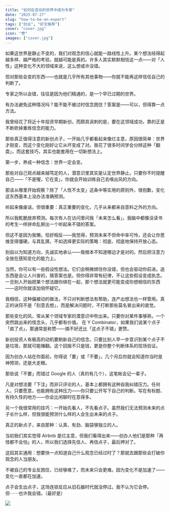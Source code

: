 ```yaml
---
title: "如何在变动的世界中成为专家"
date: "2025-07-27"
slug: "how-to-be-an-expert"
tags: ["创业", "好文推荐"]
cover: "cover.jpg"
icon: "😎"
images: ["cover.jpg"]
---
```

如果这世界是静止不变的，我们对观念的信心就能一路线性上升。某个想法经得起越多样、越严格的考验，就越可能是真的。许多人其实默默相信这一点——对「人性」这种变化不大的领域来说，这么想或许没错。



但对那些会变的东西——也就是几乎所有其他事物——你就不能再这样信任自己的判断了。



专家之所以会错，往往是因为他们精通的，是一个早已过期的世界。



有办法避免这种情况吗？能不能不被过时信念困住？答案是——可以，但得靠一点方法。



我曾经花了将近十年投资早期新创，而颇具讽刺的是，要在这领域成功，靠的正是不断砍掉重练信念的能力。



那些真正值得注意的新创点子，一开始几乎都看起来像烂主意，原因很简单：世界才刚变，而这个变化刚好让它从坏变成了对。我花了很多时间学会分辨这种「翻盘」，而这套技巧，其实也能套用在一切新想法上。



第一步，养成一种信念：世界一定会变。



那些对自己观点越来越笃定的人，潜意识里其实是认定世界静止。只要你不时提醒自己——「不是喔，它在变」，你就会开始训练自己去嗅出风的方向。



那该从哪里开始观察？除了「人性不太变」这条中等实用的原则外，很抱歉，变化这东西基本上没办法准确预测。



听起来像废话，但很重要：真正重要的变化，几乎从来都来自意料之外的方向。



所以我乾脆放弃预测。每次有人在访问里问我「未来怎么看」，我脑中都像没读书的考生一样拼命乱掰出一个听起来不错的答案。



但这不是因为我懒。恰好相反——我觉得，预测未来不但命中率可怜，还会让你思维变得僵硬。与其乱猜，不如选择更实际的策略：彻底、彻底地保持开放心态。



别自以为知道方向，先诚实地承认——我根本不知道哪边才是对的。然后把注意力全放在感知变化的能力上。



当然，你可以有一些假设性想法。它们会稍微绑住你没错，但也会驱动你前进。追东西是会让人兴奋的，猜答案也是。但你得非常有纪律，不让这些假设变成执念。
一旦别人开始把某个想法跟你绑在一起，那个想法就更可能变成你想相信的东西——这时你就该加倍怀疑它。



我相信，这种偏被动的做法，不只对判断想法有帮助，连产出想法也一样管用。真正的诀窍不是「刻意去想」，而是解决问题时，不打断那些莫名冒出来的直觉。



那些变化的风，常从某个领域专家的潜意识中吹出来。只要你对某件事够熟，一个突然跳出来的怪念头，几乎都有价值。
在 Y Combinator，如果我们说某个点子「疯了点」，那通常是称赞——搞不好还比「这点子不错」更赞。



新创投资人有极高的动机要刷新自己的信念。只要比别人早一步意识到某个点子不是垃圾，那就可能赚翻。这个回报不只是钱，更是你整个判断体系的现场验证。



因为创办人站在你面前，你得说「要」或「不要」，几个月后你就会知道你当时是神预测，还是大走眼。



那些说「不要」而错过 Google 的人（真的有几个），这笔帐会记一辈子。



凡是对想法要「下注」而非只评论的人，基本上都拥有这种自我纠错压力。任何人，只要愿意，也能拥有这种压力——你只要公开写下自己的判断。写在有标题、有持久性的地方——你会比闲聊时在意得多。



另一个我很常用的技巧：一开始先看人，不先看点子。虽然我们无法预测未来的点子长什么样，但我很能预测什么样的人会生出未来的点子。



真正的新点子，来自那种：认真、有劲、脑袋够独立的人。



当初我们其实觉得 Airbnb 是烂主意，但我们看得出来——创办人他们是那种「再怪都不会怕」的人，所以我们选择先信人、再信点子，最后押对了。



这招其实通用：想要快一点知道自己什么观念已经过时了？那就去跟那些会打破你观念的人当朋友。



不被自己的专业反困住，已经够难了，而未来只会更难。因为变化不是加速了——变化一直都在加速。



点子会生出点子，这场连锁反应从旧石器时代就没停过。我不认为它会停。
但⋯⋯也许我会错。（最好是）




![](https://prod-files-secure.s3.us-west-2.amazonaws.com/112d0858-5090-4d34-a606-b75eb8d65fd2/46476355-9cf3-4e99-9b7a-3531bc426380/1000202064.png?X-Amz-Algorithm=AWS4-HMAC-SHA256&X-Amz-Content-Sha256=UNSIGNED-PAYLOAD&X-Amz-Credential=ASIAZI2LB466T4DFC4XA%2F20251014%2Fus-west-2%2Fs3%2Faws4_request&X-Amz-Date=20251014T172936Z&X-Amz-Expires=3600&X-Amz-Security-Token=IQoJb3JpZ2luX2VjELn%2F%2F%2F%2F%2F%2F%2F%2F%2F%2FwEaCXVzLXdlc3QtMiJGMEQCIHIm8BVvX6MqMdI2cWZaQPXHzBBh9Z0bFxWooOu87aM1AiBxmo0NP%2B17i3xz3q8SlzRVLO5fcC9hLcx7PutPCi9Knyr%2FAwhiEAAaDDYzNzQyMzE4MzgwNSIMJfLnMIekZK3b3dCgKtwDT2Q2NDX6YrqTQcIzx5OCJx9G0ZU93h1LtYl18Q2N32CnPA65Ok%2Fce9W0lb7sWmjuC3l2RsXxze09nF%2FdTIUBE1ncl2obtN7UFRS5zMYV1A3Y3FNxs43AOyKqatnAeUJyQLOak3ImDV%2BOpna2vZjJ5QvyqqB5xzm04U07tgeKdNq1AP0J3eRruLzTHsS8QLIOelcMSB6W%2BuszwhsPF0wytwpO17poWEf%2B4XI%2FQKNLO5gpdmghPZq1Cb1QUR93oZTWSde9pcC%2BNfpwPUUF6%2FdjyKAg98I4MugKHWk8yeOm22q6BG%2FKOt%2FDG4Ootrwnmk%2Bf2qYYSo15FxaX1Ml2K7Kv3LkZErxztJIiYpsZpj6YBL3eFnCfxNhdnVObTywVyZE7we3k3ScjIFsCK9lJRi4I6%2BpWNDHcXdjyIbqlI5gAF1V7TDuAuwzQdE6mF78oALV%2BB%2BVtX485HDALbiuUWo9k6fZ3q%2FVasUum41FieVNvdFhv9rrh8%2BRiE3B019SVCI7u5FcemhLule8gP1FT9sYZ9%2FaZTyulJIYkQ1EWRo1ODTeC%2FXrL8OwbLTU9DMOU3UfQTBAuaMUoLbvQvdRwwJVXVFSgvWIqP4qUXXMuJCPKbeqyt2Zkv5u%2BvvwmI%2Fow5Pi5xwY6pgGrO4jkcc9rF6bSf7kfHhWSMIoxLGyHN%2FkZP1yERvzBsdSIL2lADhZNiqVILW2t8GUZ3cRDw3MPDBsChZGovxWw%2BolGBXyOr3OBRW57d5NmPCO1IiegKynFwRlvMUxMjKR0BbMN%2BcFThJD1fQob%2B7tBEgtvrIBP64fmXQOpmKNRmer7u%2Bh1MHR0UguNZRK3UgPbmo4db8Bz8vW4pOXF6jJhDA6qEwOb&X-Amz-Signature=0f6fa7f3cf2d5caedf3eec7c1bfb443b57a5fa8403afb58aaf08bb8fe5a3071f&X-Amz-SignedHeaders=host&x-amz-checksum-mode=ENABLED&x-id=GetObject)

